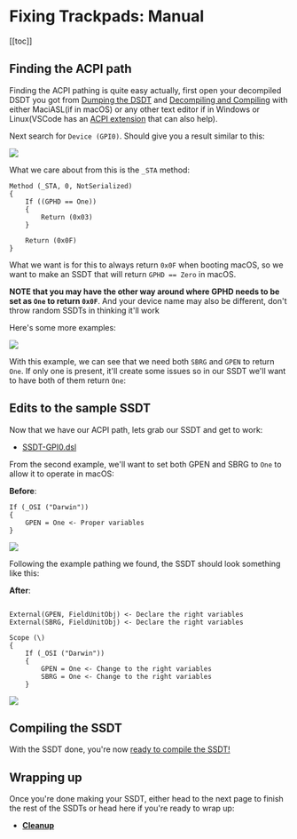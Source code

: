 # Fixing Trackpads: Manual

[[toc]]

## Finding the ACPI path

Finding the ACPI pathing is quite easy actually, first open your decompiled DSDT you got from [Dumping the DSDT](/dump.md) and [Decompiling and Compiling](/compile.md) with either MaciASL(if in macOS) or any other text editor if in Windows or Linux(VSCode has an [ACPI extension](https://marketplace.visualstudio.com/items?itemName=Thog.vscode-asl) that can also help).

Next search for `Device (GPI0)`. Should give you a result similar to this:

![]($withBase/images/Laptops/trackpad-md/gpi0.png)

What we care about from this is the `_STA` method:

```
Method (_STA, 0, NotSerialized)
{
    If ((GPHD == One))
    {
        Return (0x03)
    }

    Return (0x0F)
}
```

What we want is for this to always return `0x0F` when booting macOS, so we want to make an SSDT that will return `GPHD == Zero` in macOS.

**NOTE that you may have the other way around where GPHD needs to be set as `One` to return `0x0F`**. And your device name may also be different, don't throw random SSDTs in thinking it'll work

Here's some more examples:

![]($withBase/images/Laptops/trackpad-md/gpi0-2.png)

With this example, we can see that we need both `SBRG` and `GPEN` to return `One`. If only one is present, it'll create some issues so in our SSDT we'll want to have both of them return `One`:

## Edits to the sample SSDT

Now that we have our ACPI path, lets grab our SSDT and get to work:

* [SSDT-GPI0.dsl](https://github.com/macos86/Getting-Started-With-ACPI/blob/master/extra-files/decompiled/SSDT-GPI0.dsl)

From the second example, we'll want to set both GPEN and SBRG to `One` to allow it to operate in macOS:

**Before**:

```
If (_OSI ("Darwin"))
{
    GPEN = One <- Proper variables
}
```

![]($withBase/images/Laptops/trackpad-md/ssdt-before.png)

Following the example pathing we found, the SSDT should look something like this:

**After**:

```

External(GPEN, FieldUnitObj) <- Declare the right variables
External(SBRG, FieldUnitObj) <- Declare the right variables

Scope (\)
{
    If (_OSI ("Darwin"))
    {
        GPEN = One <- Change to the right variables
        SBRG = One <- Change to the right variables
    }
```

![]($withBase/images/Laptops/trackpad-md/ssdt-after.png)

## Compiling the SSDT

 With the SSDT done, you're now [ready to compile the SSDT!](/compile.md)

## Wrapping up

Once you're done making your SSDT, either head to the next page to finish the rest of the SSDTs or head here if you're ready to wrap up:

* [**Cleanup**](/cleanup.md)
